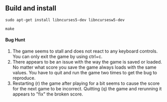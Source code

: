 ## Build and install

`sudo apt-get install libncurses5-dev libncursesw5-dev`

`make`

#### Bug Hunt
1. The game seems to stall and does not react to any keyboard controls. You can only exit the game by using ctrl+c.
2. There appears to be an issue with the way the game is saved or loaded. No matter what score you save the game always loads with the same values. You have to quit and run the game two times to get the bug to reproduce. 
3. Restarting (r) the game after playing for a bit seems to cause the score for the next game to be incorrect. Quitting (q) the game and rerunning it appears to "fix" the broken score.

